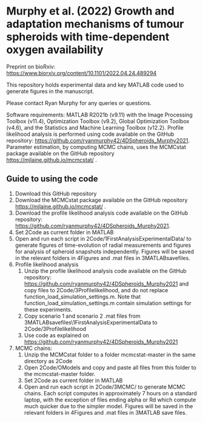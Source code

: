 # Murphy et al. (2022) Growth and adaptation mechanisms of tumour spheroids with time-dependent oxygen availability

Preprint on bioRxiv: https://www.biorxiv.org/content/10.1101/2022.04.24.489294

This repository holds experimental data and key MATLAB code used to generate figures in the manuscript.

Please contact Ryan Murphy for any queries or questions.

Software requirements: 
MATLAB R2021b (v9.11) with the Image Processing Toolbox (v11.4), Optimization Toolbox (v9.2), Global Optimization Toolbox (v4.6), and the Statistics and Machine Learning Toolbox (v12.2). Profile likelihood analysis is performed using code available on the GitHub repository: https://github.com/ryanmurphy42/4DSpheroids_Murphy2021. Parameter estimation, by computing MCMC chains, uses the MCMCstat package available on the GitHub repository https://mjlaine.github.io/mcmcstat/ .

## Guide to using the code

1. Download this GitHub repository
2. Download the MCMCstat package available on the GitHub repository https://mjlaine.github.io/mcmcstat/ .
3. Download the profile likelihood analysis code available on the GitHub repository: https://github.com/ryanmurphy42/4DSpheroids_Murphy2021. 
4. Set 2Code as current folder in MATLAB
5. Open and run each script in 2Code/1FirstAnalysisExperimentalData/ to generate figures of time-evolution of radial measurements and figures for analysis of spheroid snapshots independently. Figures will be saved in the relevant folders in 4Figures and .mat files in 3MATLABsavefiles.
6. Profile likelihood analysis
	1. Unzip the profile likelihood analysis code available on the GitHub repository: https://github.com/ryanmurphy42/4DSpheroids_Murphy2021 and copy files to 2Code/3Profilelikelihood, and do not replace function_load_simulation_settings.m. Note that function_load_simulation_settings.m contain simulation settings for these experiments.
	2. Copy scenario 1 and scenario 2 .mat files from 3MATLABsavefiles\1FirstAnalysisExperimentalData to 2Code/3Profilelikelihood
	3. Use code as explained on https://github.com/ryanmurphy42/4DSpheroids_Murphy2021 
7. MCMC chains:
	1. Unzip the MCMCstat folder to a folder mcmcstat-master in the same directory as 2Code
	2. Open 2Code/OModels and copy and paste all files from this folder to the mcmcstat-master folder.
	3. Set 2Code as current folder in MATLAB
	4. Open and run each script in 2Code/3MCMC/ to generate MCMC chains. Each script computes in approximately 7 hours on a standard laptop, with the exception of files ending alpha or Rd which compute much quicker due to the simpler model. Figures will be saved in the relevant folders in 4Figures and .mat files in 3MATLAB save files.
